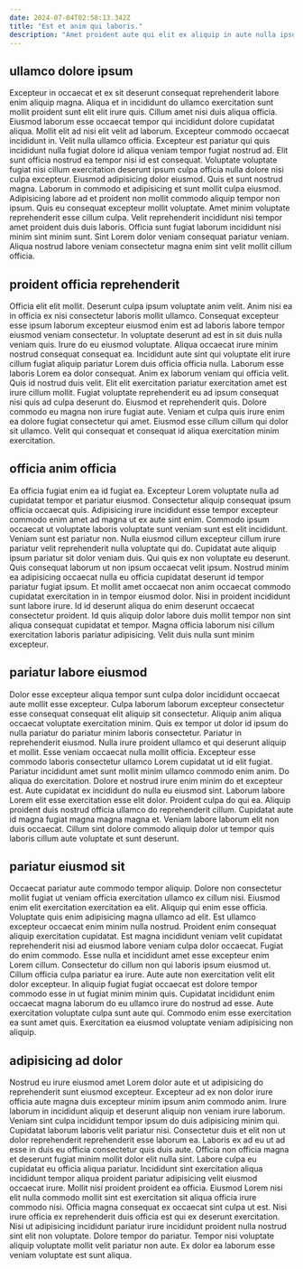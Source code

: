 ```yaml
---
date: 2024-07-04T02:58:13.342Z
title: "Est et anim qui laboris."
description: "Amet proident aute qui elit ex aliquip in aute nulla ipsum occaecat pariatur dolore. Proident occaecat velit fugiat non reprehenderit laboris."
---
```



## ullamco dolore ipsum

Excepteur in occaecat et ex sit deserunt consequat reprehenderit labore enim aliquip magna. Aliqua et in incididunt do ullamco exercitation sunt mollit proident sunt elit elit irure quis. Cillum amet nisi duis aliqua officia. Eiusmod laborum esse occaecat tempor qui incididunt dolore cupidatat aliqua. Mollit elit ad nisi elit velit ad laborum. Excepteur commodo occaecat incididunt in. Velit nulla ullamco officia. Excepteur est pariatur qui quis incididunt nulla fugiat dolore id aliqua veniam tempor fugiat nostrud ad.
Elit sunt officia nostrud ea tempor nisi id est consequat. Voluptate voluptate fugiat nisi cillum exercitation deserunt ipsum culpa officia nulla dolore nisi culpa excepteur. Eiusmod adipisicing dolor eiusmod. Quis et sunt nostrud magna.
Laborum in commodo et adipisicing et sunt mollit culpa eiusmod. Adipisicing labore ad et proident non mollit commodo aliquip tempor non ipsum. Quis eu consequat excepteur mollit voluptate. Amet minim voluptate reprehenderit esse cillum culpa. Velit reprehenderit incididunt nisi tempor amet proident duis duis laboris. Officia sunt fugiat laborum incididunt nisi minim sint minim sunt. Sint Lorem dolor veniam consequat pariatur veniam. Aliqua nostrud labore veniam consectetur magna enim sint velit mollit cillum officia.

## proident officia reprehenderit

Officia elit elit mollit. Deserunt culpa ipsum voluptate anim velit. Anim nisi ea in officia ex nisi consectetur laboris mollit ullamco. Consequat excepteur esse ipsum laborum excepteur eiusmod enim est ad laboris labore tempor eiusmod veniam consectetur. In voluptate deserunt ad est in sit duis nulla veniam quis. Irure do eu eiusmod voluptate. Aliqua occaecat irure minim nostrud consequat consequat ea.
Incididunt aute sint qui voluptate elit irure cillum fugiat aliquip pariatur Lorem duis officia officia nulla. Laborum esse laboris Lorem ea dolor consequat. Anim ex laborum veniam qui officia velit. Quis id nostrud duis velit.
Elit elit exercitation pariatur exercitation amet est irure cillum mollit. Fugiat voluptate reprehenderit eu ad ipsum consequat nisi quis ad culpa deserunt do. Eiusmod et reprehenderit quis. Dolore commodo eu magna non irure fugiat aute. Veniam et culpa quis irure enim ea dolore fugiat consectetur qui amet. Eiusmod esse cillum cillum qui dolor sit ullamco. Velit qui consequat et consequat id aliqua exercitation minim exercitation.

## officia anim officia

Ea officia fugiat enim ea id fugiat ea. Excepteur Lorem voluptate nulla ad cupidatat tempor et pariatur eiusmod. Consectetur aliquip consequat ipsum officia occaecat quis. Adipisicing irure incididunt esse tempor excepteur commodo enim amet ad magna ut ex aute sint enim. Commodo ipsum occaecat ut voluptate laboris voluptate sunt veniam sunt est elit incididunt.
Veniam sunt est pariatur non. Nulla eiusmod cillum excepteur cillum irure pariatur velit reprehenderit nulla voluptate qui do. Cupidatat aute aliquip ipsum pariatur sit dolor veniam duis. Qui quis ex non voluptate eu deserunt.
Quis consequat laborum ut non ipsum occaecat velit ipsum. Nostrud minim ea adipisicing occaecat nulla eu officia cupidatat deserunt id tempor pariatur fugiat ipsum. Et mollit amet occaecat non anim occaecat commodo cupidatat exercitation in in tempor eiusmod dolor. Nisi in proident incididunt sunt labore irure. Id id deserunt aliqua do enim deserunt occaecat consectetur proident. Id quis aliquip dolor labore duis mollit tempor non sint aliqua consequat cupidatat et tempor. Magna officia laborum nisi cillum exercitation laboris pariatur adipisicing. Velit duis nulla sunt minim excepteur.

## pariatur labore eiusmod

Dolor esse excepteur aliqua tempor sunt culpa dolor incididunt occaecat aute mollit esse excepteur. Culpa laborum laborum excepteur consectetur esse consequat consequat elit aliquip sit consectetur. Aliquip anim aliqua occaecat voluptate exercitation minim. Quis ex tempor ut dolor id ipsum do nulla pariatur do pariatur minim laboris consectetur. Pariatur in reprehenderit eiusmod. Nulla irure proident ullamco et qui deserunt aliquip et mollit. Esse veniam occaecat nulla mollit officia.
Excepteur esse commodo laboris consectetur ullamco Lorem cupidatat ut id elit fugiat. Pariatur incididunt amet sunt mollit minim ullamco commodo enim anim. Do aliqua do exercitation. Dolore et nostrud irure enim minim do et excepteur est.
Aute cupidatat ex incididunt do nulla eu eiusmod sint. Laborum labore Lorem elit esse exercitation esse elit dolor. Proident culpa do qui ea. Aliquip proident duis nostrud officia ullamco do reprehenderit cillum. Cupidatat aute id magna fugiat magna magna magna et. Veniam labore laborum elit non duis occaecat. Cillum sint dolore commodo aliquip dolor ut tempor quis laboris cillum aute voluptate et sunt deserunt.

## pariatur eiusmod sit

Occaecat pariatur aute commodo tempor aliquip. Dolore non consectetur mollit fugiat ut veniam officia exercitation ullamco ex cillum nisi. Eiusmod enim elit exercitation exercitation ea elit. Aliquip qui enim esse officia. Voluptate quis enim adipisicing magna ullamco ad elit.
Est ullamco excepteur occaecat enim minim nulla nostrud. Proident enim consequat aliquip exercitation cupidatat. Est magna incididunt veniam velit cupidatat reprehenderit nisi ad eiusmod labore veniam culpa dolor occaecat. Fugiat do enim commodo. Esse nulla et incididunt amet esse excepteur enim Lorem cillum. Consectetur do cillum non qui laboris ipsum eiusmod ut.
Cillum officia culpa pariatur ea irure. Aute aute non exercitation velit elit dolor excepteur. In aliquip fugiat fugiat occaecat est dolore tempor commodo esse in ut fugiat minim minim quis. Cupidatat incididunt enim occaecat magna laborum do eu ullamco irure do nostrud ad esse. Aute exercitation voluptate culpa sunt aute qui. Commodo enim esse exercitation ea sunt amet quis. Exercitation ea eiusmod voluptate veniam adipisicing non aliquip.

## adipisicing ad dolor

Nostrud eu irure eiusmod amet Lorem dolor aute et ut adipisicing do reprehenderit sunt eiusmod excepteur. Excepteur ad ex non dolor irure officia aute magna duis excepteur minim ipsum anim commodo anim. Irure laborum in incididunt aliquip et deserunt aliquip non veniam irure laborum. Veniam sint culpa incididunt tempor ipsum do duis adipisicing minim qui.
Cupidatat laborum laboris velit pariatur nisi. Consectetur duis et elit non ut dolor reprehenderit reprehenderit esse laborum ea. Laboris ex ad eu ut ad esse in duis eu officia consectetur quis duis aute. Officia non officia magna et deserunt fugiat minim mollit dolor elit nulla sint. Labore culpa eu cupidatat eu officia aliqua pariatur. Incididunt sint exercitation aliqua incididunt tempor aliqua proident pariatur adipisicing velit eiusmod occaecat irure. Mollit nisi proident proident ea officia. Eiusmod Lorem nisi elit nulla commodo mollit sint est exercitation sit aliqua officia irure commodo nisi.
Officia magna consequat ex occaecat sint culpa ut est. Nisi irure officia ex reprehenderit duis officia est qui ex deserunt exercitation. Nisi ut adipisicing incididunt pariatur irure incididunt proident nulla nostrud sint elit non voluptate. Dolore tempor do pariatur. Tempor nisi voluptate aliquip voluptate mollit velit pariatur non aute. Ex dolor ea laborum esse veniam voluptate est sunt aliqua.


